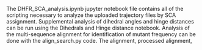 The DHFR_SCA_analysis.ipynb jupyter notebook file contains all of the scripting necessary to analyze the uploaded trajectory files by SCA assignment. Supplemental analysis of dihedral angles and hinge distances can be run using the Dihedrals and Hinge distance notebook. Analysis of the multi-sequence alignment for identification of mutant frequency can be done with the align_search.py code. The alignment, processed alignment, 

